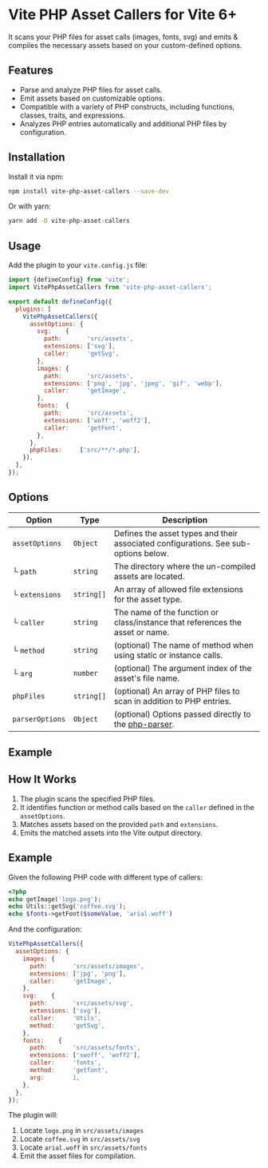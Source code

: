# Vite PHP Asset Callers for Vite 6+

It scans your PHP files for asset calls (images, fonts, svg) and emits & compiles the necessary assets based on your custom-defined options.

## Features

- Parse and analyze PHP files for asset calls.
- Emit assets based on customizable options.
- Compatible with a variety of PHP constructs, including functions, classes, traits, and expressions.
- Analyzes PHP entries automatically and additional PHP files by configuration.

## Installation

Install it via npm:

```bash
npm install vite-php-asset-callers --save-dev
```

Or with yarn:

```bash
yarn add -D vite-php-asset-callers
```

## Usage

Add the plugin to your `vite.config.js` file:

```javascript
import {defineConfig} from 'vite';
import VitePhpAssetCallers from 'vite-php-asset-callers';

export default defineConfig({
  plugins: [
    VitePhpAssetCallers({
      assetOptions: {
        svg:    {
          path:       'src/assets',
          extensions: ['svg'],
          caller:     'getSvg',
        },
        images: {
          path:       'src/assets',
          extensions: ['png', 'jpg', 'jpeg', 'gif', 'webp'],
          caller:     'getImage',
        },
        fonts:  {
          path:       'src/assets',
          extensions: ['woff', 'woff2'],
          caller:     'getFont',
        },
      },
      phpFiles:     ['src/**/*.php'],
    }),
  ],
});
```

## Options
| Option          | Type       | Description                                                                                     |
|-----------------|------------|-------------------------------------------------------------------------------------------------|
| `assetOptions`  | `Object`   | Defines the asset types and their associated configurations. See sub-options below.             |
| └ `path`        | `string`   | The directory where the un-compiled assets are located.                                         |
| └ `extensions`  | `string[]` | An array of allowed file extensions for the asset type.                                         |
| └ `caller`      | `string`   | The name of the function or class/instance that references the asset or name.                   |
| └ `method`      | `string`   | (optional) The name of method when using static or instance calls.                              |
| └ `arg`         | `number`   | (optional) The argument index of the asset's file name.                                         |
| `phpFiles`      | `string[]` | (optional) An array of PHP files to scan in addition to PHP entries.                            |
| `parserOptions` | `Object`   | (optional) Options passed directly to the [php-parser](https://github.com/glayzzle/php-parser). |


## Example

## How It Works

1. The plugin scans the specified PHP files.
2. It identifies function or method calls based on the `caller` defined in the `assetOptions`.
3. Matches assets based on the provided `path` and `extensions`.
4. Emits the matched assets into the Vite output directory.

## Example

Given the following PHP code with different type of callers:

```php
<?php
echo getImage('logo.png');
echo Utils::getSvg('coffee.svg');
echo $fonts->getFont($someValue, 'arial.woff')
```

And the configuration:

```javascript
VitePhpAssetCallers({
  assetOptions: {
    images: {
      path:       'src/assets/images',
      extensions: ['jpg', 'png'],
      caller:     'getImage',
    },
    svg:    {
      path:       'src/assets/svg',
      extensions: ['svg'],
      caller:     'Utils',
      method:     'getSvg',
    },
    fonts:    {
      path:       'src/assets/fonts',
      extensions: ['swoff', 'woff2'],
      caller:     'fonts',
      method:     'getfont',
      arg:        1,
    },
  },
});
```

The plugin will:

1. Locate `logo.png` in `src/assets/images` 
2. Locate `coffee.svg` in `src/assets/svg` 
3. Locate `arial.woff` in `src/assets/fonts` 
4. Emit the asset files for compilation.

